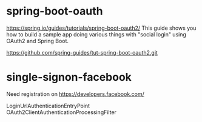 # spring-boot-oauth

https://spring.io/guides/tutorials/spring-boot-oauth2/
This guide shows you how to build a sample app doing various things with "social login" using OAuth2 and Spring Boot.

https://github.com/spring-guides/tut-spring-boot-oauth2.git

# single-signon-facebook
Need registration on https://developers.facebook.com/

LoginUrlAuthenticationEntryPoint
OAuth2ClientAuthenticationProcessingFilter
